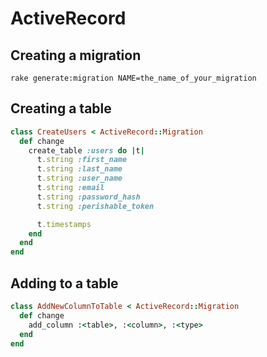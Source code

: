 # ActiveRecord

## Creating a migration

```rake generate:migration NAME=the_name_of_your_migration```

## Creating a table

``` ruby
class CreateUsers < ActiveRecord::Migration
  def change
    create_table :users do |t|
      t.string :first_name
      t.string :last_name
      t.string :user_name
      t.string :email
      t.string :password_hash
      t.string :perishable_token

      t.timestamps
    end
  end
end
```

## Adding to a table

``` ruby
class AddNewColumnToTable < ActiveRecord::Migration
  def change
    add_column :<table>, :<column>, :<type>
  end
end
```